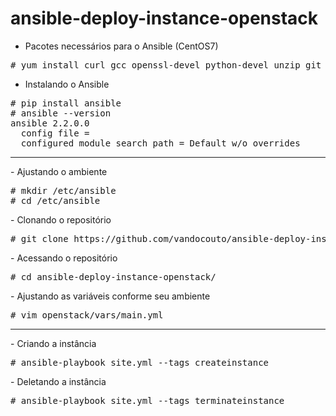 # ansible-deploy-instance-openstack

- Pacotes necessários para o Ansible (CentOS7)
<pre>
# yum install curl gcc openssl-devel python-devel unzip git -y
</pre>
- Instalando o Ansible
<pre>
# pip install ansible
# ansible --version
ansible 2.2.0.0
  config file = 
  configured module search path = Default w/o overrides
</pre>
<hr>
- Ajustando o ambiente
<pre>
# mkdir /etc/ansible
# cd /etc/ansible
</pre>
- Clonando o repositório
<pre>
# git clone https://github.com/vandocouto/ansible-deploy-instance-openstack.git
</pre>
- Acessando o repositório
<pre>
# cd ansible-deploy-instance-openstack/
</pre>
- Ajustando as variáveis conforme seu ambiente
<pre>
# vim openstack/vars/main.yml
</pre>
<hr>
- Criando a instância 
<pre>
# ansible-playbook site.yml --tags createinstance
</pre>
- Deletando a instância
<pre>
# ansible-playbook site.yml --tags terminateinstance
</pre>
